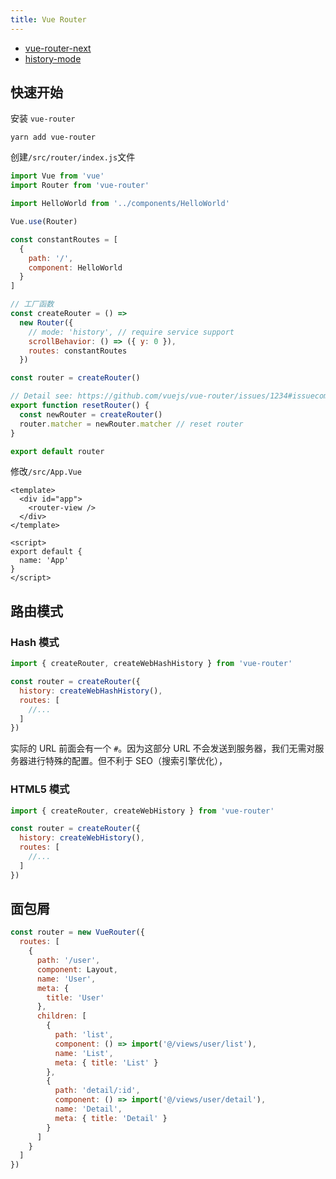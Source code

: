 ```yaml
---
title: Vue Router
---
```


- [vue-router-next](https://github.com/vuejs/vue-router-next)
- [history-mode](https://next.router.vuejs.org/guide/essentials/history-mode.html#hash-mode)

## 快速开始

安装 `vue-router`

```shell
yarn add vue-router
```

创建`/src/router/index.js`文件

```js
import Vue from 'vue'
import Router from 'vue-router'

import HelloWorld from '../components/HelloWorld'

Vue.use(Router)

const constantRoutes = [
  {
    path: '/',
    component: HelloWorld
  }
]

// 工厂函数
const createRouter = () =>
  new Router({
    // mode: 'history', // require service support
    scrollBehavior: () => ({ y: 0 }),
    routes: constantRoutes
  })

const router = createRouter()

// Detail see: https://github.com/vuejs/vue-router/issues/1234#issuecomment-357941465
export function resetRouter() {
  const newRouter = createRouter()
  router.matcher = newRouter.matcher // reset router
}

export default router
```

修改`/src/App.Vue`

```vue
<template>
  <div id="app">
    <router-view />
  </div>
</template>

<script>
export default {
  name: 'App'
}
</script>
```

## 路由模式

### Hash 模式

```js
import { createRouter, createWebHashHistory } from 'vue-router'

const router = createRouter({
  history: createWebHashHistory(),
  routes: [
    //...
  ]
})
```

实际的 URL 前面会有一个 `#`。因为这部分 URL 不会发送到服务器，我们无需对服务器进行特殊的配置。但不利于 SEO（搜索引擎优化），

### HTML5 模式

```js
import { createRouter, createWebHistory } from 'vue-router'

const router = createRouter({
  history: createWebHistory(),
  routes: [
    //...
  ]
})
```

## 面包屑

```js
const router = new VueRouter({
  routes: [
    {
      path: '/user',
      component: Layout,
      name: 'User',
      meta: {
        title: 'User'
      },
      children: [
        {
          path: 'list',
          component: () => import('@/views/user/list'),
          name: 'List',
          meta: { title: 'List' }
        },
        {
          path: 'detail/:id',
          component: () => import('@/views/user/detail'),
          name: 'Detail',
          meta: { title: 'Detail' }
        }
      ]
    }
  ]
})
```

